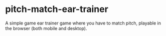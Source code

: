 # pitch-match-ear-trainer

A simple game ear trainer game where you have to match pitch, playable in the
browser (both mobile and desktop).
